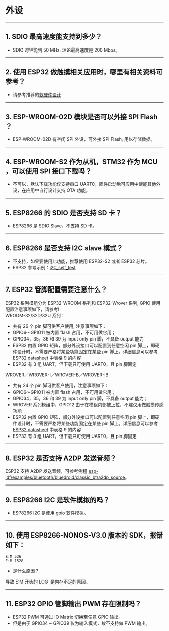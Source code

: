 # 外设

<style>
body {counter-reset: h2}
  h2 {counter-reset: h3}
  h2:before {counter-increment: h2; content: counter(h2) ". "}
  h3:before {counter-increment: h3; content: counter(h2) "." counter(h3) ". "}
  h2.nocount:before, h3.nocount:before, { content: ""; counter-increment: none }
</style>

---

## SDIO 最⾼速度能⽀持到多少？

- SDIO 时钟能到 50 MHz, 理论最⾼速度是 200 Mbps。

---

## 使⽤ ESP32 做触摸相关应⽤时，哪⾥有相关资料可参考？

- 请参考推荐的[软硬件设计](https://github.com/espressif/esp-iot-solution/tree/master/examples/touch_pad_evb)

---

## ESP-WROOM-02D 模块是否可以外接 SPI Flash ？

- ESP-WROOM-02D 有空闲 SPI 外设，可外接 SPI Flash, 用以存储数据。

---

## ESP-WROOM-S2 作为从机，STM32 作为 MCU ，可以使⽤ SPI 接⼝下载吗？

- 不可以，默认下载功能仅支持串口 UART0，固件启动后可应用中使能其他外设，在应用中⾃⾏设计⽀持 OTA 功能。

---

## ESP8266 的 SDIO 是否⽀持 SD 卡？

- ESP8266 是 SDIO Slave，不⽀持 SD 卡。

---

## ESP8266 是否支持 I2C slave 模式？

- 不支持，如果要使用此功能，推荐使用 ESP32-S2 或者 ESP32 芯片。
- ESP32 参考示例：[i2C_self_test](https://github.com/espressif/esp-idf/tree/master/examples/peripherals/i2c/i2c_self_test)

---

## ESP32 管脚配置需要注意什么？

ESP32 系列模组分为 ESP32-WROOM 系列和 ESP32-Wrover 系列, GPIO 使用配置注意事项如下，请参考! \
WROOM-32/32D/32U 系列：
- 共有 26 个 pin 脚可供客户使用, 注意事项如下：
- GPIO6～GPIO11 被内置 flash 占用，不可用做它用；
- GPIO34，35，36 和 39 为 input only pin 脚，不具备 output 能力
- ESP32 内置 GPIO 矩阵，部分外设接口可以配置到任意空闲 pin 脚上，即硬件设计时，不需要严格将某些功能固定在某些 pin 脚上。详细信息可以参考 [ESP32 datasheet](https://www.espressif.com/sites/default/files/documentation/esp32_datasheet_cn.pdf) 中表格 9 的内容
- ESP32 有 3 组 UART，但下载只可使用 UART0，且 pin 脚固定

WROVER／WROVER-I／WROVER-B／WROVER-IB
- 共有 24 个 pin 脚可供客户使用，注意事项如下：
- GPIO6～GPIO11 被内置 flash 占用，不可用做它用；
- GPIO34，35，36 和 39 为 input only pin 脚，不具备 output 能力；
- WROVER 系列模组中，GPIO12 由于在模组内部被上拉，不建议用做触摸传感功能
- ESP32 内置 GPIO 矩阵，部分外设接口可以配置到任意空闲 pin 脚上，即硬件设计时，不需要严格将某些功能固定在某些 pin 脚上。详细信息可以参考 [ESP32 datasheet](https://www.espressif.com/sites/default/files/documentation/esp32_datasheet_cn.pdf) 中表格 9 的内容
- ESP32 有 3 组 UART，但下载只可使用 UART0，且 pin 脚固定

---

## ESP32 是否支持 A2DP 发送音频？

ESP32 支持 A2DP 发送音频，可参考例程 [esp-idf/examples/bluetooth/bluedroid/classic_bt/a2dp_source](https://github.com/espressif/esp-idf/tree/d85d3d969ff4b42e2616fd40973d637ff337fae6/examples/bluetooth/bluedroid/classic_bt/a2dp_source#esp-idf-a2dp-source-demo)。

---

## ESP8266 I2C 是软件模拟的吗？

- ESP8266 I2C 是使用 gpio 软件模拟。

---

## 使用 ESP8266-NONOS-V3.0 版本的 SDK，报错如下：
  ``` shell
  E:M 536 
  E:M 1528 
  ```
  
- 是什么原因？

导致 E:M 开头的 LOG  是内存不足的原因。

---

## ESP32 GPIO 管脚输出 PWM 存在限制吗？

- ESP32 PWM 可通过 IO Matrix 切换至任意 GPIO 输出。
- 但是由于 GPIO34 ~ GPIO39 仅为输入模式，故不支持做 PWM 输出。
